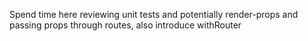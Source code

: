 Spend time here reviewing unit tests and potentially render-props and passing props through routes, also introduce withRouter